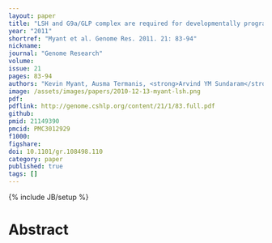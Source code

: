 ```yaml
---
layout: paper
title: "LSH and G9a/GLP complex are required for developmentally programmed DNA methylation"
year: "2011"
shortref: "Myant et al. Genome Res. 2011. 21: 83-94"
nickname: 
journal: "Genome Research"
volume: 
issue: 21
pages: 83-94
authors: "Kevin Myant, Ausma Termanis, <strong>Arvind YM Sundaram</strong>, Tristin Boe, Chao Li, Cara Merusi, Joe Burrage, Jose I de Las Heras, Irina Stancheva"
image: /assets/images/papers/2010-12-13-myant-lsh.png
pdf: 
pdflink: http://genome.cshlp.org/content/21/1/83.full.pdf 
github: 
pmid: 21149390
pmcid: PMC3012929
f1000: 
figshare: 
doi: 10.1101/gr.108498.110
category: paper
published: true
tags: []
---
```

{% include JB/setup %}

# Abstract 

